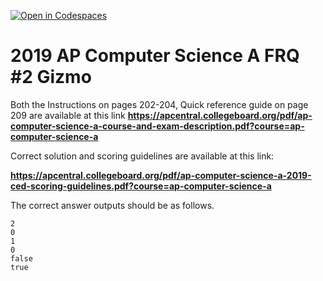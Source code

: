 [![Open in Codespaces](https://classroom.github.com/assets/launch-codespace-7f7980b617ed060a017424585567c406b6ee15c891e84e1186181d67ecf80aa0.svg)](https://classroom.github.com/open-in-codespaces?assignment_repo_id=14755506)
# 2019  AP Computer Science A FRQ #2 Gizmo
 

Both the Instructions on pages 202-204, Quick reference guide on page 209 are available at this link **https://apcentral.collegeboard.org/pdf/ap-computer-science-a-course-and-exam-description.pdf?course=ap-computer-science-a** 

Correct solution and scoring guidelines are available at this link:

**https://apcentral.collegeboard.org/pdf/ap-computer-science-a-2019-ced-scoring-guidelines.pdf?course=ap-computer-science-a** 

The correct answer outputs should be as follows. 

 

 

```
2
0
1
0
false
true
```
